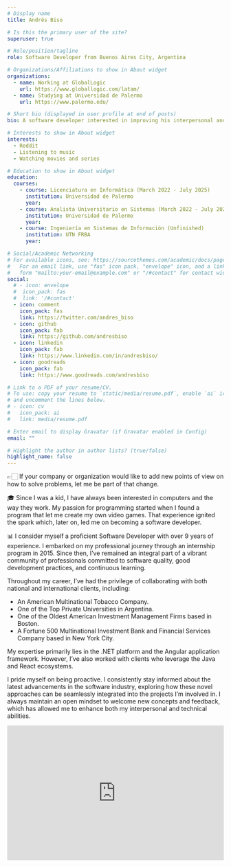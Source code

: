 ```yaml
---
# Display name
title: Andrés Biso

# Is this the primary user of the site?
superuser: true

# Role/position/tagline
role: Software Developer from Buenos Aires City, Argentina

# Organizations/Affiliations to show in About widget
organizations:
  - name: Working at GlobalLogic
    url: https://www.globallogic.com/latam/
  - name: Studying at Universidad de Palermo
    url: https://www.palermo.edu/

# Short bio (displayed in user profile at end of posts)
bio: A software developer interested in improving his interpersonal and technical skills

# Interests to show in About widget
interests:
  - Reddit
  - Listening to music
  - Watching movies and series

# Education to show in About widget
education:
  courses:
    - course: Licenciatura en Informática (March 2022 - July 2025)
      institution: Universidad de Palermo
      year:
    - course: Analista Universitario en Sistemas (March 2022 - July 2023)
      institution: Universidad de Palermo
      year:
    - course: Ingeniería en Sistemas de Información (Unfinished)
      institution: UTN FRBA
      year:

# Social/Academic Networking
# For available icons, see: https://sourcethemes.com/academic/docs/page-builder/#icons
#   For an email link, use "fas" icon pack, "envelope" icon, and a link in the
#   form "mailto:your-email@example.com" or "/#contact" for contact widget.
social:
  # - icon: envelope
  #  icon_pack: fas
  #  link: '/#contact'
  - icon: comment
    icon_pack: fas
    link: https://twitter.com/andres_biso
  - icon: github
    icon_pack: fab
    link: https://github.com/andresbiso
  - icon: linkedin
    icon_pack: fab
    link: https://www.linkedin.com/in/andresbiso/
  - icon: goodreads
    icon_pack: fab
    link: https://www.goodreads.com/andresbiso

# Link to a PDF of your resume/CV.
# To use: copy your resume to `static/media/resume.pdf`, enable `ai` icons in `params.toml`,
# and uncomment the lines below.
# - icon: cv
#   icon_pack: ai
#   link: media/resume.pdf

# Enter email to display Gravatar (if Gravatar enabled in Config)
email: ""

# Highlight the author in author lists? (true/false)
highlight_name: false
---
```


👉🏻 If your company or organization would like to add new points of view on how to solve problems, let me be part of that change.

🎓 Since I was a kid, I have always been interested in computers and the way they work. My passion for programming started when I found a program that let me create my own video games. That experience ignited the spark which, later on, led me on becoming a software developer.

📊 I consider myself a proficient Software Developer with over 9 years of experience.
I embarked on my professional journey through an internship program in 2015. Since then, I’ve remained an integral part of a vibrant community of professionals committed to software quality, good development practices, and continuous learning.

Throughout my career, I’ve had the privilege of collaborating with both national and international clients, including:

- An American Multinational Tobacco Company.
- One of the Top Private Universities in Argentina.
- One of the Oldest American Investment Management Firms based in Boston.
- A Fortune 500 Multinational Investment Bank and Financial Services Company based in New York City.

My expertise primarily lies in the .NET platform and the Angular application framework. However, I’ve also worked with clients who leverage the Java and React ecosystems.

I pride myself on being proactive. I consistently stay informed about the latest advancements in the software industry, exploring how these novel approaches can be seamlessly integrated into the projects I’m involved in. I always maintain an open mindset to welcome new concepts and feedback, which has allowed me to enhance both my interpersonal and technical abilities.

<style>
.video-container { 
  position: relative; 
  padding-bottom: 56.25%; 
  padding-top: 30px; 
  height: 0; 
  overflow: hidden; 
}

.video-container iframe, .video-container object, .video-container embed { 
  position: absolute; 
  top: 0; 
  left: 0; 
  width: 100%; 
  height: 100%;
}
</style>

<div class="video-container">
  <iframe
  width="560"
  height="315"
  src="https://www.youtube.com/embed/Wz8zCM9fIDc" frameborder="0"
  allow="accelerometer; autoplay; encrypted-media; gyroscope; picture-in-picture"
  allowfullscreen>
  </iframe>
</div>
